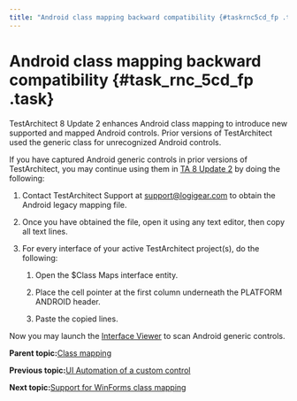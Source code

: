 ```yaml
---
title: "Android class mapping backward compatibility {#taskrnc5cd_fp .task}"
---
```


# Android class mapping backward compatibility {#task_rnc_5cd_fp .task}

TestArchitect 8 Update 2 enhances Android class mapping to introduce new supported and mapped Android controls. Prior versions of TestArchitect used the generic class for unrecognized Android controls.

If you have captured Android generic controls in prior versions of TestArchitect, you may continue using them in [TA 8 Update 2](../../TA_ReleaseNotes/DITA_source/Whats_New_8_update_2.md) by doing the following:

1.  Contact TestArchitect Support at [support@logigear.com](mailto:support@logigear.com) to obtain the Android legacy mapping file.

2.  Once you have obtained the file, open it using any text editor, then copy all text lines.

3.  For every interface of your active TestArchitect project\(s\), do the following:

    1.  Open the $Class Maps interface entity.

    2.  Place the cell pointer at the first column underneath the PLATFORM ANDROID header.

    3.  Paste the copied lines.


Now you may launch the [Interface Viewer](../../TA_Help/Topics/Interface_def_Viewer_Starting.md) to scan Android generic controls.

**Parent topic:**[Class mapping](../../TA_Help/Topics/Class_mapping.md)

**Previous topic:**[UI Automation of a custom control](../../TA_Help/Topics/Scanning_controls_WPF_automation.md)

**Next topic:**[Support for WinForms class mapping](../../TA_Help/Topics/ug_class_mapping_WinForms.md)


